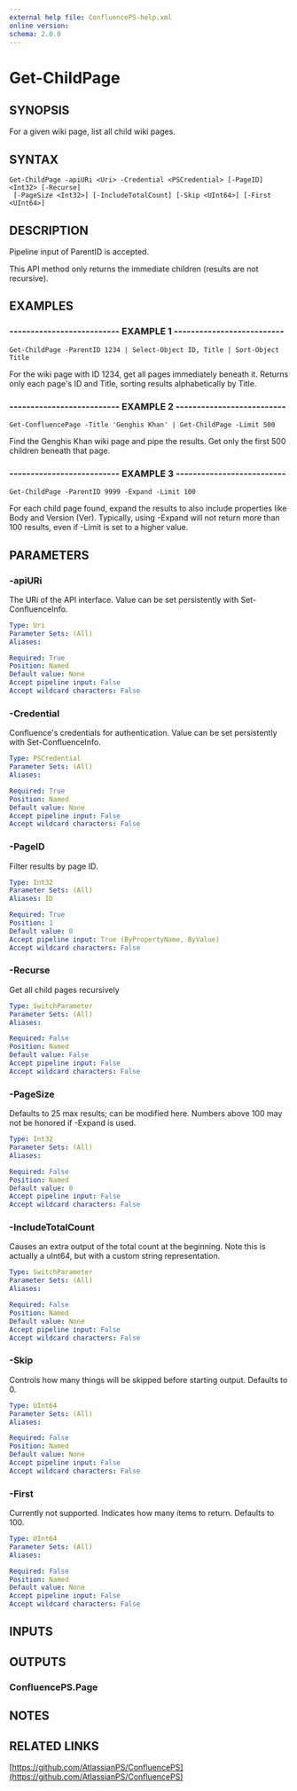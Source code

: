 ```yaml
---
external help file: ConfluencePS-help.xml
online version:
schema: 2.0.0
---
```


# Get-ChildPage

## SYNOPSIS
For a given wiki page, list all child wiki pages.

## SYNTAX

```
Get-ChildPage -apiURi <Uri> -Credential <PSCredential> [-PageID] <Int32> [-Recurse]
 [-PageSize <Int32>] [-IncludeTotalCount] [-Skip <UInt64>] [-First <UInt64>]
```

## DESCRIPTION
Pipeline input of ParentID is accepted.

This API method only returns the immediate children (results are not recursive).

## EXAMPLES

### -------------------------- EXAMPLE 1 --------------------------
```
Get-ChildPage -ParentID 1234 | Select-Object ID, Title | Sort-Object Title
```

For the wiki page with ID 1234, get all pages immediately beneath it.
Returns only each page's ID and Title, sorting results alphabetically by Title.

### -------------------------- EXAMPLE 2 --------------------------
```
Get-ConfluencePage -Title 'Genghis Khan' | Get-ChildPage -Limit 500
```

Find the Genghis Khan wiki page and pipe the results.
Get only the first 500 children beneath that page.

### -------------------------- EXAMPLE 3 --------------------------
```
Get-ChildPage -ParentID 9999 -Expand -Limit 100
```

For each child page found, expand the results to also include properties
like Body and Version (Ver).
Typically, using -Expand will not return
more than 100 results, even if -Limit is set to a higher value.

## PARAMETERS

### -apiURi
The URi of the API interface.
Value can be set persistently with Set-ConfluenceInfo.

```yaml
Type: Uri
Parameter Sets: (All)
Aliases:

Required: True
Position: Named
Default value: None
Accept pipeline input: False
Accept wildcard characters: False
```

### -Credential
Confluence's credentials for authentication.
Value can be set persistently with Set-ConfluenceInfo.

```yaml
Type: PSCredential
Parameter Sets: (All)
Aliases:

Required: True
Position: Named
Default value: None
Accept pipeline input: False
Accept wildcard characters: False
```

### -PageID
Filter results by page ID.

```yaml
Type: Int32
Parameter Sets: (All)
Aliases: ID

Required: True
Position: 1
Default value: 0
Accept pipeline input: True (ByPropertyName, ByValue)
Accept wildcard characters: False
```

### -Recurse
Get all child pages recursively

```yaml
Type: SwitchParameter
Parameter Sets: (All)
Aliases:

Required: False
Position: Named
Default value: False
Accept pipeline input: False
Accept wildcard characters: False
```

### -PageSize
Defaults to 25 max results; can be modified here.
Numbers above 100 may not be honored if -Expand is used.

```yaml
Type: Int32
Parameter Sets: (All)
Aliases:

Required: False
Position: Named
Default value: 0
Accept pipeline input: False
Accept wildcard characters: False
```

### -IncludeTotalCount
Causes an extra output of the total count at the beginning.
Note this is actually a uInt64, but with a custom string representation.

```yaml
Type: SwitchParameter
Parameter Sets: (All)
Aliases:

Required: False
Position: Named
Default value: None
Accept pipeline input: False
Accept wildcard characters: False
```

### -Skip
Controls how many things will be skipped before starting output.
Defaults to 0.

```yaml
Type: UInt64
Parameter Sets: (All)
Aliases:

Required: False
Position: Named
Default value: None
Accept pipeline input: False
Accept wildcard characters: False
```

### -First
Currently not supported.
Indicates how many items to return.
Defaults to 100.

```yaml
Type: UInt64
Parameter Sets: (All)
Aliases:

Required: False
Position: Named
Default value: None
Accept pipeline input: False
Accept wildcard characters: False
```

## INPUTS

## OUTPUTS

### ConfluencePS.Page

## NOTES

## RELATED LINKS

[https://github.com/AtlassianPS/ConfluencePS](https://github.com/AtlassianPS/ConfluencePS)

